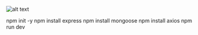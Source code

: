 ![alt text](https://www.google.com/imgres?q=pictures%20of%20cats&imgurl=https%3A%2F%2Fi.natgeofe.com%2Fn%2F548467d8-c5f1-4551-9f58-6817a8d2c45e%2FNationalGeographic_2572187_3x4.jpg&imgrefurl=https%3A%2F%2Fwww.nationalgeographic.com%2Fanimals%2Fmammals%2Ffacts%2Fdomestic-cat&docid=K6Qd9XWnQFQCoM&tbnid=H4qVWYbvIIAtvM&vet=12ahUKEwi77JPVyJWJAxVrZ_EDHYSXCVcQM3oECGMQAA..i&w=2304&h=3072&hcb=2&ved=2ahUKEwi77JPVyJWJAxVrZ_EDHYSXCVcQM3oECGMQAA)

<!-- does not work -->

npm init -y
npm install express
npm install mongoose
npm install axios
npm run dev
